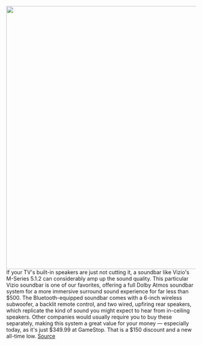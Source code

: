 <img src='https://cdn.vox-cdn.com/thumbor/NfHDgvMl_1kw-mshZndVqhhXHIU=/0x0:1280x750/1200x800/filters:focal(538x273:742x477)/cdn.vox-cdn.com/uploads/chorus_image/image/70955318/cq5dam.web.1920.1200.0.png' width='700px' /><br/>
If your TV's built-in speakers are just not cutting it, a soundbar like Vizio's M-Series 5.1.2 can considerably amp up the sound quality. This particular Vizio soundbar is one of our favorites, offering a full Dolby Atmos soundbar system for a more immersive surround sound experience for far less than $500. The Bluetooth-equipped soundbar comes with a 6-inch wireless subwoofer, a backlit remote control, and two wired, upfiring rear speakers, which replicate the kind of sound you might expect to hear from in-ceiling speakers. Other companies would usually require you to buy these separately, making this system a great value for your money — especially today, as it's just $349.99 at GameStop. That is a $150 discount and a new all-time low.
<a href='https://www.theverge.com/good-deals/2022/6/8/23157942/vizios-atmos-soundbar-samsung-a53-5g-oneplus-buds-pro-nanoleaf-lights-deal-sale'> Source <a/>